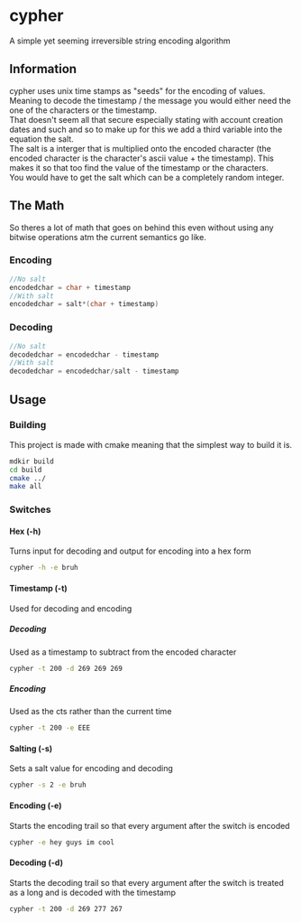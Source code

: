 # cypher
A simple yet seeming irreversible string encoding algorithm 

## Information
cypher uses unix time stamps as "seeds" for the encoding of values. Meaning to decode the timestamp / the message you would either need the one of the characters or the timestamp.<br>
That doesn't seem all that secure especially stating with account creation dates and such and so to make up for this we add a third variable into the equation the salt.<br>
The salt is a interger that is multiplied onto the encoded character (the encoded character is the character's ascii value + the timestamp). This makes it so that too find the value of the timestamp or the characters. <br>
You would have to get the salt which can be a completely random integer.

## The Math
So theres a lot of math that goes on behind this even without using any bitwise operations atm the current semantics go like.<br>
### Encoding
```cpp
//No salt
encodedchar = char + timestamp
//With salt
encodedchar = salt*(char + timestamp)
```
### Decoding
```cpp
//No salt
decodedchar = encodedchar - timestamp
//With salt
decodedchar = encodedchar/salt - timestamp
```
## Usage

### Building
This project is made with cmake meaning that the simplest way to build it is.<br>
```bash
mdkir build
cd build
cmake ../
make all
```
### Switches

#### Hex (-h)
Turns input for decoding and output for encoding into a hex form<br>
```bash
cypher -h -e bruh
```

#### Timestamp (-t)
Used for decoding and encoding
##### Decoding
Used as a timestamp to subtract from the encoded character
```bash
cypher -t 200 -d 269 269 269
```
##### Encoding
Used as the cts rather than the current time
```bash
cypher -t 200 -e EEE
```
#### Salting (-s)
Sets a salt value for encoding and decoding
```bash
cypher -s 2 -e bruh
```
#### Encoding (-e)
Starts the encoding trail so that every argument after the switch is encoded
```bash
cypher -e hey guys im cool
```
#### Decoding (-d)
Starts the decoding trail so that every argument after the switch is treated as a long and is decoded with the timestamp
```bash
cypher -t 200 -d 269 277 267
```
